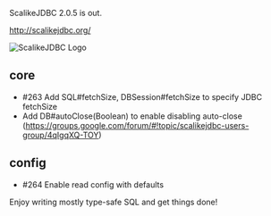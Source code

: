 ScalikeJDBC 2.0.5 is out. 

http://scalikejdbc.org/

![ScalikeJDBC Logo](http://scalikejdbc.org/images/logo.png)

## core

- #263 Add SQL#fetchSize, DBSession#fetchSize to specify JDBC fetchSize
- Add DB#autoClose(Boolean) to enable disabling auto-close (https://groups.google.com/forum/#!topic/scalikejdbc-users-group/4qIgqXQ-TOY)

## config

- #264 Enable read config with defaults

Enjoy writing mostly type-safe SQL and get things done!


